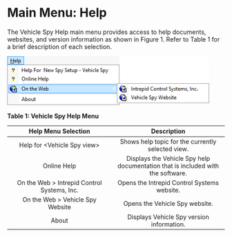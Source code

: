 # Main Menu: Help

The Vehicle Spy Help main menu provides access to help documents, websites, and version information as shown in Figure 1. Refer to Table 1 for a brief description of each selection.

![Figure 1: The Vehicle Spy Help main menu.](../../.gitbook/assets/spyHelpMenu.gif)

**Table 1: Vehicle Spy Help Menu**

<table><thead><tr><th width="228" align="center">Help Menu Selection</th><th align="center">Description</th></tr></thead><tbody><tr><td align="center">Help for &#x3C;Vehicle Spy view></td><td align="center">Shows help topic for the currently selected view.</td></tr><tr><td align="center">Online Help</td><td align="center">Displays the Vehicle Spy help documentation that is included with the software.</td></tr><tr><td align="center">On the Web > Intrepid Control Systems, Inc.</td><td align="center">Opens the Intrepid Control Systems website.</td></tr><tr><td align="center">On the Web > Vehicle Spy Website</td><td align="center">Opens the Vehicle Spy website.</td></tr><tr><td align="center">About</td><td align="center">Displays Vehicle Spy version information.</td></tr></tbody></table>
